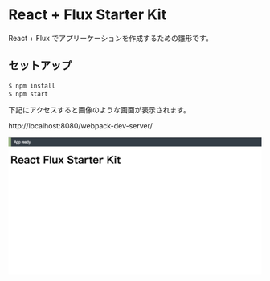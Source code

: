 # React + Flux Starter Kit

React + Flux でアプリーケーションを作成するための雛形です。

## セットアップ

```
$ npm install
$ npm start
```

下記にアクセスすると画像のような画面が表示されます。

http://localhost:8080/webpack-dev-server/

![スクリーンショット](./screen_shot.jpg)
